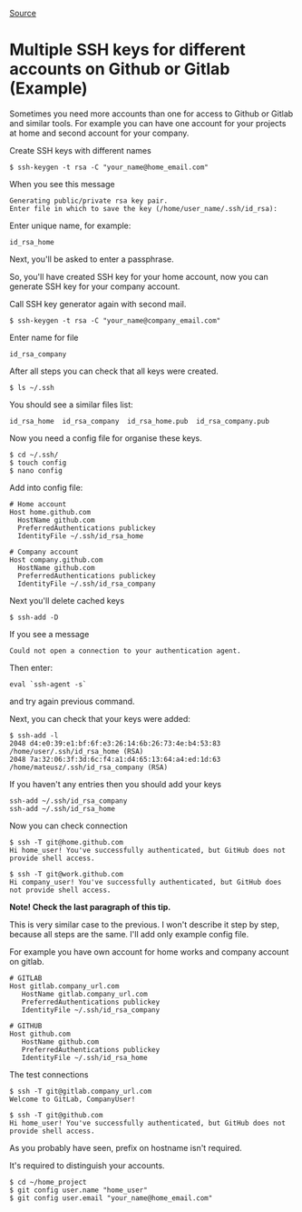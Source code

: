 
[Source](https://coderwall.com/p/7smjkq/multiple-ssh-keys-for-different-accounts-on-github-or-gitlab "Permalink to Multiple SSH keys for different accounts on Github or Gitlab (Example)")

# Multiple SSH keys for different accounts on Github or Gitlab (Example)

Sometimes you need more accounts than one for access to Github or Gitlab and similar tools. For example you can have one account for your projects at home and second account for your company.

Create SSH keys with different names
    
    
    $ ssh-keygen -t rsa -C "your_name@home_email.com"

When you see this message
    
    
    Generating public/private rsa key pair. 
    Enter file in which to save the key (/home/user_name/.ssh/id_rsa):

Enter unique name, for example:
    
    
    id_rsa_home

Next, you'll be asked to enter a passphrase.

So, you'll have created SSH key for your home account, now you can generate SSH key for your company account.

Call SSH key generator again with second mail.
    
    
    $ ssh-keygen -t rsa -C "your_name@company_email.com"

Enter name for file
    
    
    id_rsa_company

After all steps you can check that all keys were created.
    
    
    $ ls ~/.ssh

You should see a similar files list:
    
    
    id_rsa_home  id_rsa_company  id_rsa_home.pub  id_rsa_company.pub

Now you need a config file for organise these keys.
    
    
    $ cd ~/.ssh/
    $ touch config
    $ nano config

Add into config file:
    
    
    # Home account
    Host home.github.com
      HostName github.com
      PreferredAuthentications publickey
      IdentityFile ~/.ssh/id_rsa_home
    
    # Company account
    Host company.github.com
      HostName github.com
      PreferredAuthentications publickey
      IdentityFile ~/.ssh/id_rsa_company

Next you'll delete cached keys
    
    
    $ ssh-add -D

If you see a message
    
    
    Could not open a connection to your authentication agent.

Then enter:
    
    
    eval `ssh-agent -s`

and try again previous command.

Next, you can check that your keys were added:
    
    
    $ ssh-add -l
    2048 d4:e0:39:e1:bf:6f:e3:26:14:6b:26:73:4e:b4:53:83 /home/user/.ssh/id_rsa_home (RSA)
    2048 7a:32:06:3f:3d:6c:f4:a1:d4:65:13:64:a4:ed:1d:63 /home/mateusz/.ssh/id_rsa_company (RSA)

If you haven't any entries then you should add your keys
    
    
    ssh-add ~/.ssh/id_rsa_company
    ssh-add ~/.ssh/id_rsa_home

Now you can check connection
    
    
    $ ssh -T git@home.github.com
    Hi home_user! You've successfully authenticated, but GitHub does not provide shell access.
    
    $ ssh -T git@work.github.com
    Hi company_user! You've successfully authenticated, but GitHub does not provide shell access.

**Note! Check the last paragraph of this tip.**

This is very similar case to the previous. I won't describe it step by step, because all steps are the same. I'll add only example config file.

For example you have own account for home works and company account on gitlab.
    
    
    # GITLAB
    Host gitlab.company_url.com
       HostName gitlab.company_url.com
       PreferredAuthentications publickey
       IdentityFile ~/.ssh/id_rsa_company
    
    # GITHUB
    Host github.com
       HostName github.com
       PreferredAuthentications publickey
       IdentityFile ~/.ssh/id_rsa_home

The test connections
    
    
    $ ssh -T git@gitlab.company_url.com
    Welcome to GitLab, CompanyUser!
    
    $ ssh -T git@github.com
    Hi home_user! You've successfully authenticated, but GitHub does not provide shell access.

As you probably have seen, prefix on hostname isn't required.

It's required to distinguish your accounts.
    
    
    $ cd ~/home_project
    $ git config user.name "home_user"
    $ git config user.email "your_name@home_email.com" 

  